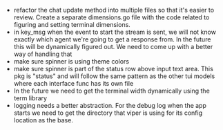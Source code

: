 - refactor the chat update method into multiple files so that it's easier to review. Create a separate dimensions.go file with the code related to figuring and setting terminal dimensions.
- in key_msg when the event to start the stream is sent, we will not know exactly which agent we're going to get a response from. In the future this will be dynamically figured out. We need to come up with a better way of handling that
- make sure spinner is using theme colors
- make sure spinner is part of the status row above input text area. This pkg is "status" and will follow the same pattern as the other tui models where each interface func has its own file
- In the future we need to get the terminal width dynamically using the term library
- logging needs a better abstraction. For the debug log when the app starts we need to get the directory that viper is using for its config location as the base.
